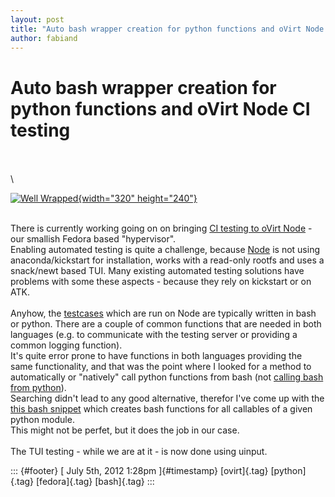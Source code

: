 ```yaml
---
layout: post
title: "Auto bash wrapper creation for python functions and oVirt Node CI testing"
author: fabiand
---
```



Auto bash wrapper creation for python functions and oVirt Node CI testing
=========================================================================

\
\
\

[![Well
Wrapped](http://farm3.staticflickr.com/2467/3799193224_93493f8eaa_n.jpg){width="320"
height="240"}](http://www.flickr.com/photos/dippy_duck/3799193224/ "Well Wrapped von Mr. Ducke bei Flickr")

\
There is currently working going on on bringing [CI testing to oVirt
Node](http://ovirt.org/wiki/Node_Testing) - our smallish Fedora based
"hypervisor".\
Enabling automated testing is quite a challenge, because
[Node](http://ovirt.org/wiki/Node) is not using anaconda/kickstart for
installation, works with a read-only rootfs and uses a snack/newt based
TUI. Many existing automated testing solutions have problems with some
these aspects - because they rely on kickstart or on ATK.\
\
Anyhow, the
[testcases](http://gerrit.ovirt.org/gitweb?p=ovirt-node-tests.git;a=tree;f=tcs;hb=HEAD)
which are run on Node are typically written in bash or python. There are
a couple of common functions that are needed in both languages (e.g. to
communicate with the testing server or providing a common logging
function).\
It's quite error prone to have functions in both languages providing the
same functionality, and that was the point where I looked for a method
to automatically or "natively" call python functions from bash (not
[calling bash from python](https://github.com/amoffat/pbs/)).\
Searching didn't lead to any good alternative, therefor I've come up
with the [this bash
snippet](http://gerrit.ovirt.org/gitweb?p=ovirt-node-tests.git;a=blob;f=libs/common/common.sh;hb=HEAD)
which creates bash functions for all callables of a given python
module.\
This might not be perfet, but it does the job in our case.\
\
The TUI testing - while we are at it - is now done using uinput.

::: {#footer}
[ July 5th, 2012 1:28pm ]{#timestamp} [ovirt]{.tag} [python]{.tag}
[fedora]{.tag} [bash]{.tag}
:::
